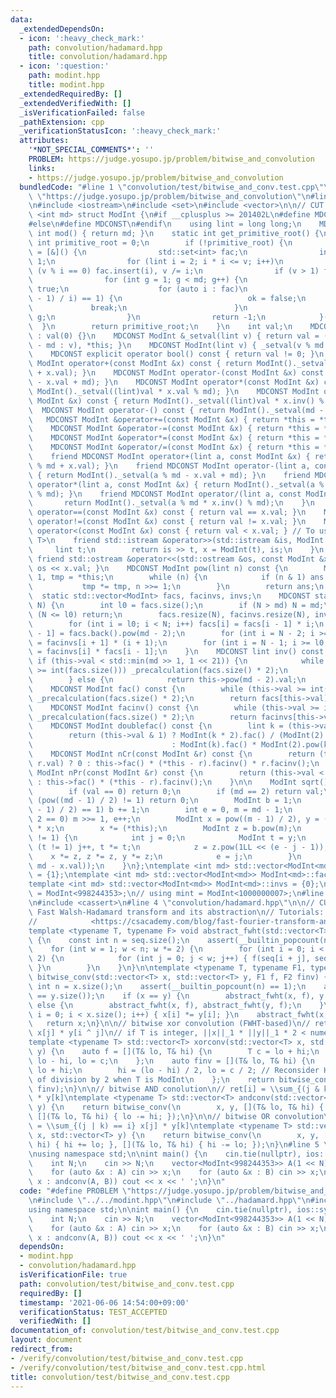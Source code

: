 ```yaml
---
data:
  _extendedDependsOn:
  - icon: ':heavy_check_mark:'
    path: convolution/hadamard.hpp
    title: convolution/hadamard.hpp
  - icon: ':question:'
    path: modint.hpp
    title: modint.hpp
  _extendedRequiredBy: []
  _extendedVerifiedWith: []
  _isVerificationFailed: false
  _pathExtension: cpp
  _verificationStatusIcon: ':heavy_check_mark:'
  attributes:
    '*NOT_SPECIAL_COMMENTS*': ''
    PROBLEM: https://judge.yosupo.jp/problem/bitwise_and_convolution
    links:
    - https://judge.yosupo.jp/problem/bitwise_and_convolution
  bundledCode: "#line 1 \"convolution/test/bitwise_and_conv.test.cpp\"\n#define PROBLEM\
    \ \"https://judge.yosupo.jp/problem/bitwise_and_convolution\"\n#line 2 \"modint.hpp\"\
    \n#include <iostream>\n#include <set>\n#include <vector>\n\n// CUT begin\ntemplate\
    \ <int md> struct ModInt {\n#if __cplusplus >= 201402L\n#define MDCONST constexpr\n\
    #else\n#define MDCONST\n#endif\n    using lint = long long;\n    MDCONST static\
    \ int mod() { return md; }\n    static int get_primitive_root() {\n        static\
    \ int primitive_root = 0;\n        if (!primitive_root) {\n            primitive_root\
    \ = [&]() {\n                std::set<int> fac;\n                int v = md -\
    \ 1;\n                for (lint i = 2; i * i <= v; i++)\n                    while\
    \ (v % i == 0) fac.insert(i), v /= i;\n                if (v > 1) fac.insert(v);\n\
    \                for (int g = 1; g < md; g++) {\n                    bool ok =\
    \ true;\n                    for (auto i : fac)\n                        if (ModInt(g).pow((md\
    \ - 1) / i) == 1) {\n                            ok = false;\n               \
    \             break;\n                        }\n                    if (ok) return\
    \ g;\n                }\n                return -1;\n            }();\n      \
    \  }\n        return primitive_root;\n    }\n    int val;\n    MDCONST ModInt()\
    \ : val(0) {}\n    MDCONST ModInt &_setval(lint v) { return val = (v >= md ? v\
    \ - md : v), *this; }\n    MDCONST ModInt(lint v) { _setval(v % md + md); }\n\
    \    MDCONST explicit operator bool() const { return val != 0; }\n    MDCONST\
    \ ModInt operator+(const ModInt &x) const { return ModInt()._setval((lint)val\
    \ + x.val); }\n    MDCONST ModInt operator-(const ModInt &x) const { return ModInt()._setval((lint)val\
    \ - x.val + md); }\n    MDCONST ModInt operator*(const ModInt &x) const { return\
    \ ModInt()._setval((lint)val * x.val % md); }\n    MDCONST ModInt operator/(const\
    \ ModInt &x) const { return ModInt()._setval((lint)val * x.inv() % md); }\n  \
    \  MDCONST ModInt operator-() const { return ModInt()._setval(md - val); }\n \
    \   MDCONST ModInt &operator+=(const ModInt &x) { return *this = *this + x; }\n\
    \    MDCONST ModInt &operator-=(const ModInt &x) { return *this = *this - x; }\n\
    \    MDCONST ModInt &operator*=(const ModInt &x) { return *this = *this * x; }\n\
    \    MDCONST ModInt &operator/=(const ModInt &x) { return *this = *this / x; }\n\
    \    friend MDCONST ModInt operator+(lint a, const ModInt &x) { return ModInt()._setval(a\
    \ % md + x.val); }\n    friend MDCONST ModInt operator-(lint a, const ModInt &x)\
    \ { return ModInt()._setval(a % md - x.val + md); }\n    friend MDCONST ModInt\
    \ operator*(lint a, const ModInt &x) { return ModInt()._setval(a % md * x.val\
    \ % md); }\n    friend MDCONST ModInt operator/(lint a, const ModInt &x) {\n \
    \       return ModInt()._setval(a % md * x.inv() % md);\n    }\n    MDCONST bool\
    \ operator==(const ModInt &x) const { return val == x.val; }\n    MDCONST bool\
    \ operator!=(const ModInt &x) const { return val != x.val; }\n    MDCONST bool\
    \ operator<(const ModInt &x) const { return val < x.val; } // To use std::map<ModInt,\
    \ T>\n    friend std::istream &operator>>(std::istream &is, ModInt &x) {\n   \
    \     lint t;\n        return is >> t, x = ModInt(t), is;\n    }\n    MDCONST\
    \ friend std::ostream &operator<<(std::ostream &os, const ModInt &x) { return\
    \ os << x.val; }\n    MDCONST ModInt pow(lint n) const {\n        ModInt ans =\
    \ 1, tmp = *this;\n        while (n) {\n            if (n & 1) ans *= tmp;\n \
    \           tmp *= tmp, n >>= 1;\n        }\n        return ans;\n    }\n\n  \
    \  static std::vector<ModInt> facs, facinvs, invs;\n    MDCONST static void _precalculation(int\
    \ N) {\n        int l0 = facs.size();\n        if (N > md) N = md;\n        if\
    \ (N <= l0) return;\n        facs.resize(N), facinvs.resize(N), invs.resize(N);\n\
    \        for (int i = l0; i < N; i++) facs[i] = facs[i - 1] * i;\n        facinvs[N\
    \ - 1] = facs.back().pow(md - 2);\n        for (int i = N - 2; i >= l0; i--) facinvs[i]\
    \ = facinvs[i + 1] * (i + 1);\n        for (int i = N - 1; i >= l0; i--) invs[i]\
    \ = facinvs[i] * facs[i - 1];\n    }\n    MDCONST lint inv() const {\n       \
    \ if (this->val < std::min(md >> 1, 1 << 21)) {\n            while (this->val\
    \ >= int(facs.size())) _precalculation(facs.size() * 2);\n            return invs[this->val].val;\n\
    \        } else {\n            return this->pow(md - 2).val;\n        }\n    }\n\
    \    MDCONST ModInt fac() const {\n        while (this->val >= int(facs.size()))\
    \ _precalculation(facs.size() * 2);\n        return facs[this->val];\n    }\n\
    \    MDCONST ModInt facinv() const {\n        while (this->val >= int(facs.size()))\
    \ _precalculation(facs.size() * 2);\n        return facinvs[this->val];\n    }\n\
    \    MDCONST ModInt doublefac() const {\n        lint k = (this->val + 1) / 2;\n\
    \        return (this->val & 1) ? ModInt(k * 2).fac() / (ModInt(2).pow(k) * ModInt(k).fac())\n\
    \                               : ModInt(k).fac() * ModInt(2).pow(k);\n    }\n\
    \    MDCONST ModInt nCr(const ModInt &r) const {\n        return (this->val <\
    \ r.val) ? 0 : this->fac() * (*this - r).facinv() * r.facinv();\n    }\n    MDCONST\
    \ ModInt nPr(const ModInt &r) const {\n        return (this->val < r.val) ? 0\
    \ : this->fac() * (*this - r).facinv();\n    }\n\n    ModInt sqrt() const {\n\
    \        if (val == 0) return 0;\n        if (md == 2) return val;\n        if\
    \ (pow((md - 1) / 2) != 1) return 0;\n        ModInt b = 1;\n        while (b.pow((md\
    \ - 1) / 2) == 1) b += 1;\n        int e = 0, m = md - 1;\n        while (m %\
    \ 2 == 0) m >>= 1, e++;\n        ModInt x = pow((m - 1) / 2), y = (*this) * x\
    \ * x;\n        x *= (*this);\n        ModInt z = b.pow(m);\n        while (y\
    \ != 1) {\n            int j = 0;\n            ModInt t = y;\n            while\
    \ (t != 1) j++, t *= t;\n            z = z.pow(1LL << (e - j - 1));\n        \
    \    x *= z, z *= z, y *= z;\n            e = j;\n        }\n        return ModInt(std::min(x.val,\
    \ md - x.val));\n    }\n};\ntemplate <int md> std::vector<ModInt<md>> ModInt<md>::facs\
    \ = {1};\ntemplate <int md> std::vector<ModInt<md>> ModInt<md>::facinvs = {1};\n\
    template <int md> std::vector<ModInt<md>> ModInt<md>::invs = {0};\n// using mint\
    \ = ModInt<998244353>;\n// using mint = ModInt<1000000007>;\n#line 2 \"convolution/hadamard.hpp\"\
    \n#include <cassert>\n#line 4 \"convolution/hadamard.hpp\"\n\n// CUT begin\n//\
    \ Fast Walsh-Hadamard transform and its abstraction\n// Tutorials: <https://codeforces.com/blog/entry/71899>\n\
    //            <https://csacademy.com/blog/fast-fourier-transform-and-variations-of-it>\n\
    template <typename T, typename F> void abstract_fwht(std::vector<T>& seq, F f)\
    \ {\n    const int n = seq.size();\n    assert(__builtin_popcount(n) == 1);\n\
    \    for (int w = 1; w < n; w *= 2) {\n        for (int i = 0; i < n; i += w *\
    \ 2) {\n            for (int j = 0; j < w; j++) { f(seq[i + j], seq[i + j + w]);\
    \ }\n        }\n    }\n}\n\ntemplate <typename T, typename F1, typename F2> std::vector<T>\
    \ bitwise_conv(std::vector<T> x, std::vector<T> y, F1 f, F2 finv) {\n    const\
    \ int n = x.size();\n    assert(__builtin_popcount(n) == 1);\n    assert(x.size()\
    \ == y.size());\n    if (x == y) {\n        abstract_fwht(x, f), y = x;\n    }\
    \ else {\n        abstract_fwht(x, f), abstract_fwht(y, f);\n    }\n    for (size_t\
    \ i = 0; i < x.size(); i++) { x[i] *= y[i]; }\n    abstract_fwht(x, finv);\n \
    \   return x;\n}\n\n// bitwise xor convolution (FWHT-based)\n// ret[i] = \\sum_j\
    \ x[j] * y[i ^ j]\n// if T is integer, ||x||_1 * ||y||_1 * 2 < numeric_limits<T>::max()\n\
    template <typename T> std::vector<T> xorconv(std::vector<T> x, std::vector<T>\
    \ y) {\n    auto f = [](T& lo, T& hi) {\n        T c = lo + hi;\n        hi =\
    \ lo - hi, lo = c;\n    };\n    auto finv = [](T& lo, T& hi) {\n        T c =\
    \ lo + hi;\n        hi = (lo - hi) / 2, lo = c / 2; // Reconsider HEAVY complexity\
    \ of division by 2 when T is ModInt\n    };\n    return bitwise_conv(x, y, f,\
    \ finv);\n}\n\n// bitwise AND conolution\n// ret[i] = \\sum_{(j & k) == i} x[j]\
    \ * y[k]\ntemplate <typename T> std::vector<T> andconv(std::vector<T> x, std::vector<T>\
    \ y) {\n    return bitwise_conv(\n        x, y, [](T& lo, T& hi) { lo += hi; },\
    \ [](T& lo, T& hi) { lo -= hi; });\n}\n\n// bitwise OR convolution\n// ret[i]\
    \ = \\sum_{(j | k) == i} x[j] * y[k]\ntemplate <typename T> std::vector<T> orconv(std::vector<T>\
    \ x, std::vector<T> y) {\n    return bitwise_conv(\n        x, y, [](T& lo, T&\
    \ hi) { hi += lo; }, [](T& lo, T& hi) { hi -= lo; });\n}\n#line 5 \"convolution/test/bitwise_and_conv.test.cpp\"\
    \nusing namespace std;\n\nint main() {\n    cin.tie(nullptr), ios::sync_with_stdio(false);\n\
    \    int N;\n    cin >> N;\n    vector<ModInt<998244353>> A(1 << N), B(1 << N);\n\
    \    for (auto &x : A) cin >> x;\n    for (auto &x : B) cin >> x;\n\n    for (auto\
    \ x : andconv(A, B)) cout << x << ' ';\n}\n"
  code: "#define PROBLEM \"https://judge.yosupo.jp/problem/bitwise_and_convolution\"\
    \n#include \"../../modint.hpp\"\n#include \"../hadamard.hpp\"\n#include <iostream>\n\
    using namespace std;\n\nint main() {\n    cin.tie(nullptr), ios::sync_with_stdio(false);\n\
    \    int N;\n    cin >> N;\n    vector<ModInt<998244353>> A(1 << N), B(1 << N);\n\
    \    for (auto &x : A) cin >> x;\n    for (auto &x : B) cin >> x;\n\n    for (auto\
    \ x : andconv(A, B)) cout << x << ' ';\n}\n"
  dependsOn:
  - modint.hpp
  - convolution/hadamard.hpp
  isVerificationFile: true
  path: convolution/test/bitwise_and_conv.test.cpp
  requiredBy: []
  timestamp: '2021-06-06 14:54:00+09:00'
  verificationStatus: TEST_ACCEPTED
  verifiedWith: []
documentation_of: convolution/test/bitwise_and_conv.test.cpp
layout: document
redirect_from:
- /verify/convolution/test/bitwise_and_conv.test.cpp
- /verify/convolution/test/bitwise_and_conv.test.cpp.html
title: convolution/test/bitwise_and_conv.test.cpp
---
```

